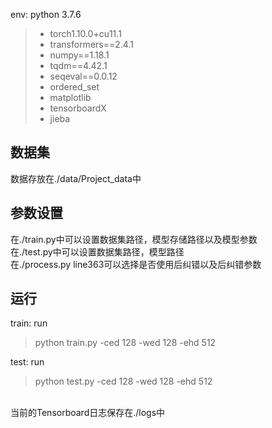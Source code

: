 env: python 3.7.6
> - torch1.10.0+cu11.1
> - transformers==2.4.1
> - numpy==1.18.1
> - tqdm==4.42.1
> - seqeval==0.0.12
> - ordered_set
> - matplotlib
> - tensorboardX
> - jieba

## 数据集
数据存放在./data/Project_data中

## 参数设置
在./train.py中可以设置数据集路径，模型存储路径以及模型参数
<br/>
在./test.py中可以设置数据集路径，模型路径
<br/>
在./process.py line363可以选择是否使用后纠错以及后纠错参数
## 运行
train: run
> python train.py -ced 128 -wed 128 -ehd 512

test: run
> python test.py -ced 128 -wed 128 -ehd 512
<br/>
当前的Tensorboard日志保存在./logs中
